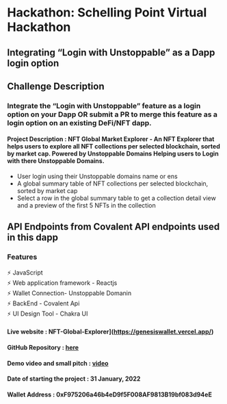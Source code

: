 # Hackathon: Schelling Point Virtual Hackathon

## Integrating “Login with Unstoppable” as a Dapp login option

## Challenge Description

### Integrate the “Login with Unstoppable” feature as a login option on your Dapp OR submit a PR to merge this feature as a login option on an existing DeFi/NFT dapp.

#### Project Description : NFT Global Market Explorer - An NFT Explorer that helps users to explore all NFT collections per selected blockchain, sorted by market cap. Powered by Unstoppable Domains Helping users to Login with there Unstoppable Domains.

- User login using their Unstoppable domains name or ens
- A global summary table of NFT collections per selected blockchain, sorted by market cap
- Select a row in the global summary table to get a collection detail view and a preview of the first 5 NFTs in the collection

## API Endpoints from Covalent API endpoints used in this dapp

### Features

:zap: JavaScript\
 :zap: Web application framework - Reactjs\
 :zap: Wallet Connection- Unstoppable Domanin\
 :zap: BackEnd - Covalent Api\
 :zap: UI Design Tool - Chakra UI

#### Live website : NFT-Global-Explorer](https://genesiswallet.vercel.app/)

#### GitHub Repository : [here](https://github.com/SabeloMkhwanzi/UNS-nft-global-market-explorer)

#### Demo video and small pitch : [video]()

#### Date of starting the project : 31 January, 2022

#### Wallet Address : 0xF975206a46b4eD9f5F008AF9813B19bf083d94eE
